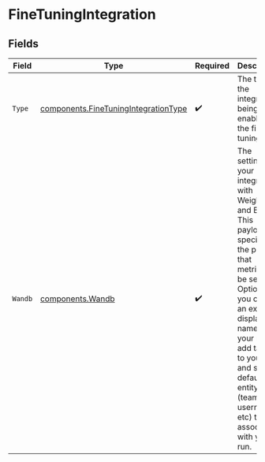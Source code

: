 # FineTuningIntegration


## Fields

| Field                                                                                                                                                                                                                                                                                            | Type                                                                                                                                                                                                                                                                                             | Required                                                                                                                                                                                                                                                                                         | Description                                                                                                                                                                                                                                                                                      |
| ------------------------------------------------------------------------------------------------------------------------------------------------------------------------------------------------------------------------------------------------------------------------------------------------ | ------------------------------------------------------------------------------------------------------------------------------------------------------------------------------------------------------------------------------------------------------------------------------------------------ | ------------------------------------------------------------------------------------------------------------------------------------------------------------------------------------------------------------------------------------------------------------------------------------------------ | ------------------------------------------------------------------------------------------------------------------------------------------------------------------------------------------------------------------------------------------------------------------------------------------------ |
| `Type`                                                                                                                                                                                                                                                                                           | [components.FineTuningIntegrationType](../../models/components/finetuningintegrationtype.md)                                                                                                                                                                                                     | :heavy_check_mark:                                                                                                                                                                                                                                                                               | The type of the integration being enabled for the fine-tuning job                                                                                                                                                                                                                                |
| `Wandb`                                                                                                                                                                                                                                                                                          | [components.Wandb](../../models/components/wandb.md)                                                                                                                                                                                                                                             | :heavy_check_mark:                                                                                                                                                                                                                                                                               | The settings for your integration with Weights and Biases. This payload specifies the project that<br/>metrics will be sent to. Optionally, you can set an explicit display name for your run, add tags<br/>to your run, and set a default entity (team, username, etc) to be associated with your run.<br/> |